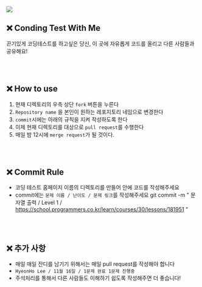 <div>
    <img src="https://capsule-render.vercel.app/api?type=wave&color=auto&height=180&text=Coding%20Test%20With%20Me&animation=fadeIn&fontColor=000000&fontSize=60" />
</div>
 
##   ❌ Conding Test With Me
끈기있게 코딩테스트를 하고싶은 당신, 이 곳에 자유롭게 코드를 올리고 다른 사람들과 공유해요!

<br /><br />

##   ❌ How to use
1. 현재 디렉토리의 우측 상단 `fork` 버튼을 누른다
2. `Repository name` 을 본인이 원하는 레포지토리 네임으로 변경한다
3. `commit`시에는 아래의 규칙을 지켜 작성하도록 한다
4. 이제 현재 디렉토리를 대상으로 `pull request`를 수행한다
5. 매일 밤 12시에 `merge request`가 될 것이다.

<br /><br />

##   ❌ Commit Rule
- 코딩 테스트 홈페이지 이름의 디렉토리를 만들어 안에 코드를 작성해주세요
- commit에는 `문제 이름 / 난이도 / 문제 링크`를 작성해주세요
    git commit -m " 문자열 출력 / Level 1 / https://school.programmers.co.kr/learn/courses/30/lessons/181951 "

<br /><br />

##   ❌ 추가 사항
- 매일 매일 잔디를 남기기 위해서는 매일 pull request를 작성해야 합니다
- `HyeonHo Lee / 11월 16일 / 1문제 완료 1문제 진행중`
- 주석처리를 통해서 다른 사람들도 이해하기 쉽도록 작성해주면 더 좋습니다!
